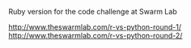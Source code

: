 
Ruby version for the code challenge at Swarm Lab

http://www.theswarmlab.com/r-vs-python-round-1/
http://www.theswarmlab.com/r-vs-python-round-2/
